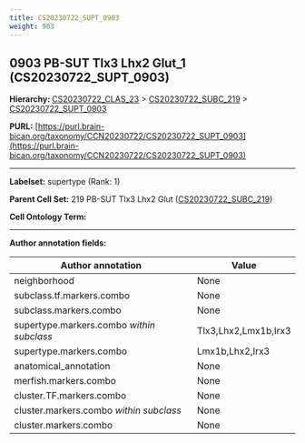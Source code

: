 ```yaml
---
title: CS20230722_SUPT_0903
weight: 903
---
```

## 0903 PB-SUT Tlx3 Lhx2 Glut_1 (CS20230722_SUPT_0903)
<b>Hierarchy: </b>
[CS20230722_CLAS_23](../CS20230722_CLAS_23) >
[CS20230722_SUBC_219](../CS20230722_SUBC_219) >
[CS20230722_SUPT_0903](../CS20230722_SUPT_0903)

**PURL:** [https://purl.brain-bican.org/taxonomy/CCN20230722/CS20230722_SUPT_0903](https://purl.brain-bican.org/taxonomy/CCN20230722/CS20230722_SUPT_0903)

---


**Labelset:** supertype (Rank: 1)

**Parent Cell Set:** 219 PB-SUT Tlx3 Lhx2 Glut ([CS20230722_SUBC_219](../CS20230722_SUBC_219))



**Cell Ontology Term:** 

[MARKER GENES.]: #


---

[TRANSFERRED ANNOTATIONS.]: #


[AUTHOR ANNOTATION FIELDS.]: #


**Author annotation fields:**

| Author annotation | Value |
|-------------------|-------|
|neighborhood|None|
|subclass.tf.markers.combo|None|
|subclass.markers.combo|None|
|supertype.markers.combo _within subclass_|Tlx3,Lhx2,Lmx1b,Irx3|
|supertype.markers.combo|Lmx1b,Lhx2,Irx3|
|anatomical_annotation|None|
|merfish.markers.combo|None|
|cluster.TF.markers.combo|None|
|cluster.markers.combo _within subclass_|None|
|cluster.markers.combo|None|
